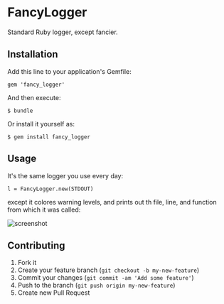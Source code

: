 # FancyLogger

Standard Ruby logger, except fancier.

## Installation

Add this line to your application's Gemfile:

    gem 'fancy_logger'

And then execute:

    $ bundle

Or install it yourself as:

    $ gem install fancy_logger

## Usage

It's the same logger you use every day:

    l = FancyLogger.new(STDOUT)

except it colores warning levels, and prints out th file, line, and function
from which it was called:

![screenshot]("https://github.com/alisnic/fancy_logger/raw/master/screenshot.png "screnshot")

## Contributing

1. Fork it
2. Create your feature branch (`git checkout -b my-new-feature`)
3. Commit your changes (`git commit -am 'Add some feature'`)
4. Push to the branch (`git push origin my-new-feature`)
5. Create new Pull Request
